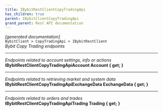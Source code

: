 ```yaml
---
title: IBybitRestClientCopyTradingApi
has_children: true
parent: IBybitClientCopyTradingApi
grand_parent: Rest API documentation
---
```

*[generated documentation]*  
`BybitClient > CopyTradingApi > IBybitRestClient`  
*Bybit Copy Trading endpoints*
  
***
*Endpoints related to account settings, info or actions*  
**IBybitRestClientCopyTradingApiAccount Account { get; }**  
***
*Endpoints related to retrieving market and system data*  
**IBybitRestClientCopyTradingApiExchangeData ExchangeData { get; }**  
***
*Endpoints related to orders and trades*  
**IBybitRestClientCopyTradingApiTrading Trading { get; }**  
